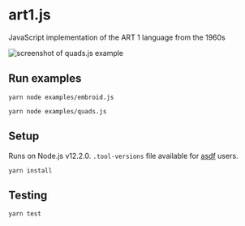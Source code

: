 # art1.js

JavaScript implementation of the ART 1 language from the 1960s

![screenshot of quads.js example](https://raw.githubusercontent.com/piratefsh/art1.js/master/examples/quads.png)

## Run examples
```
yarn node examples/embroid.js

yarn node examples/quads.js
```

## Setup
Runs on Node.js v12.2.0. `.tool-versions` file available for [asdf](https://github.com/asdf-vm/asdf) users.

```
yarn install
```

## Testing
```
yarn test
```